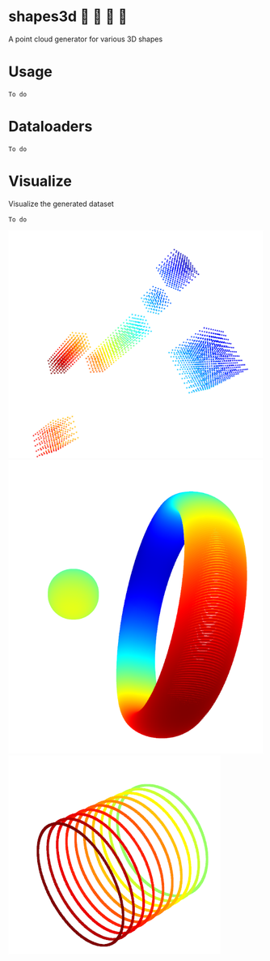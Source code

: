 # shapes3d :large_blue_circle: :large_orange_diamond: :small_red_triangle: :red_circle:
A point cloud generator for various 3D shapes

# Usage
```
To do

```
# Dataloaders
```
To do

```
# Visualize

Visualize the generated dataset 
```
To do
```

![](imgs/cuboids.png)
![](imgs/spherical.png)
![](imgs/cylinder.png)